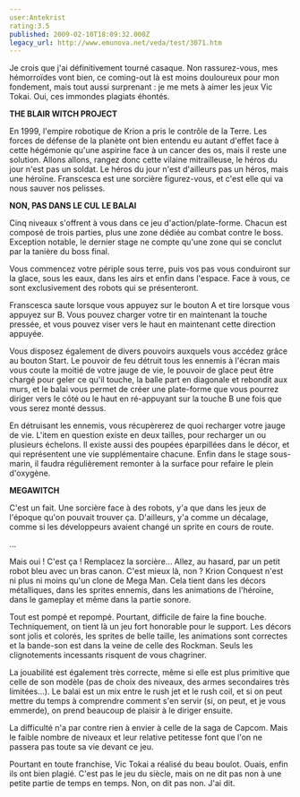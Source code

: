 ```yaml
---
user:Antekrist
rating:3.5
published: 2009-02-10T18:09:32.000Z
legacy_url: http://www.emunova.net/veda/test/3071.htm
---
```

Je crois que j'ai définitivement tourné casaque. Non rassurez-vous, mes hémorroïdes vont bien, ce coming-out là est moins douloureux pour mon fondement, mais tout aussi surprenant : je me mets à aimer les jeux Vic Tokai. Oui, ces immondes plagiats éhontés.  

  

**THE BLAIR WITCH PROJECT**  

En 1999, l'empire robotique de Krion a pris le contrôle de la Terre. Les forces de défense de la planète ont bien entendu eu autant d'effet face à cette hégémonie qu'une aspirine face à un cancer des os, mais il reste une solution. Allons allons, rangez donc cette vilaine mitrailleuse, le héros du jour n'est pas un soldat. Le héros du jour n'est d'ailleurs pas un héros, mais une héroïne. Franscesca est une sorcière figurez-vous, et c'est elle qui va nous sauver nos pelisses.  

  

**NON, PAS DANS LE CUL LE BALAI**  

Cinq niveaux s'offrent à vous dans ce jeu d'action/plate-forme. Chacun est composé de trois parties, plus une zone dédiée au combat contre le boss. Exception notable, le dernier stage ne compte qu'une zone qui se conclut par la tanière du boss final.  

Vous commencez votre périple sous terre, puis vos pas vous conduiront sur la glace, sous les eaux, dans les airs et enfin dans l'espace. Face à vous, ce sont exclusivement des robots qui se présenteront.  

Franscesca saute lorsque vous appuyez sur le bouton A et tire lorsque vous appuyez sur B. Vous pouvez charger votre tir en maintenant la touche pressée, et vous pouvez viser vers le haut en maintenant cette direction appuyée.  

Vous disposez également de divers pouvoirs auxquels vous accédez grâce au bouton Start. Le pouvoir de feu détruit tous les ennemis à l'écran mais vous coute la moitié de votre jauge de vie, le pouvoir de glace peut être chargé pour geler ce qu'il touche, la balle part en diagonale et rebondit aux murs, et le balai vous permet de créer une plate-forme que vous pourrez diriger vers le côté ou le haut en ré-appuyant sur la touche B une fois que vous serez monté dessus.  

En détruisant les ennemis, vous récupèrerez de quoi recharger votre jauge de vie. L'item en question existe en deux tailles, pour recharger un ou plusieurs échelons. Il existe aussi des poupées éparpillées dans le décor, et qui représentent une vie supplémentaire chacune. Enfin dans le stage sous-marin, il faudra régulièrement remonter à la surface pour refaire le plein d'oxygène.  

  

**MEGAWITCH**  

C'est un fait. Une sorcière face à des robots, y'a que dans les jeux de l'époque qu'on pouvait trouver ça. D'ailleurs, y'a comme un décalage, comme si les développeurs avaient changé un sprite en cours de route.  

...  

Mais oui ! C'est ça ! Remplacez la sorcière... Allez, au hasard, par un petit robot bleu avec un bras canon. C'est mieux là, non ? Krion Conquest n'est ni plus ni moins qu'un clone de Mega Man. Cela tient dans les décors métalliques, dans les sprites ennemis, dans les animations de l'héroïne, dans le gameplay et même dans la partie sonore.  

Tout est pompé et repompé. Pourtant, difficile de faire la fine bouche. Techniquement, on tient là un jeu fort honorable pour le support. Les décors sont jolis et colorés, les sprites de belle taille, les animations sont correctes et la bande-son est dans la veine de celle des Rockman. Seuls les clignotements incessants risquent de vous chagriner.  

La jouabilité est également très correcte, même si elle est plus primitive que celle de son modèle (pas de choix des niveaux, des armes secondaires très limitées...). Le balai est un mix entre le rush jet et le rush coil, et si on peut mettre du temps à comprendre comment s'en servir (si, on peut, et je vous emmerde), on prend beaucoup de plaisir à le diriger ensuite.  

La difficulté n'a par contre rien à envier à celle de la saga de Capcom. Mais le faible nombre de niveaux et leur relative petitesse font que l'on ne passera pas toute sa vie devant ce jeu.  

Pourtant en toute franchise, Vic Tokai a réalisé du beau boulot. Ouais, enfin ils ont bien plagié. C'est pas le jeu du siècle, mais on ne dit pas non à une petite partie de temps en temps. Non, on dit pas non. J'ai dit.